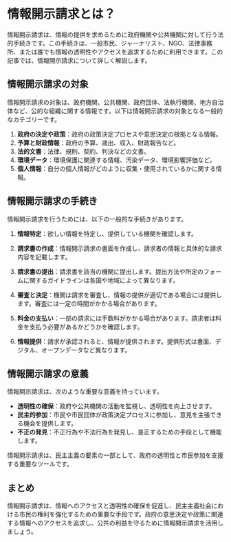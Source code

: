 # 情報開示請求とは？

情報開示請求は、情報の提供を求めるために政府機関や公共機関に対して行う法的手続きです。この手続きは、一般市民、ジャーナリスト、NGO、法律事務所、または誰でも情報の透明性やアクセスを追求するために利用できます。この記事では、情報開示請求について詳しく解説します。

## 情報開示請求の対象

情報開示請求の対象は、政府機関、公共機関、政府団体、法執行機関、地方自治体など、公的な組織に関する情報です。以下は情報開示請求の対象となる一般的なカテゴリーです。

1. **政府の決定や政策**：政府の政策決定プロセスや意思決定の根拠となる情報。
2. **予算と財政情報**：政府の予算、歳出、収入、財政報告など。
3. **法的文書**：法律、規則、契約、判決などの文書。
4. **環境データ**：環境保護に関連する情報、汚染データ、環境影響評価など。
5. **個人情報**：自分の個人情報がどのように収集・使用されているかに関する情報。

## 情報開示請求の手続き

情報開示請求を行うためには、以下の一般的な手続きがあります。

1. **情報特定**：欲しい情報を特定し、提供している機関を確認します。

2. **請求書の作成**：情報開示請求の書面を作成し、請求者の情報と具体的な請求内容を記載します。

3. **請求書の提出**：請求書を該当の機関に提出します。提出方法や所定のフォームに関するガイドラインは各国や地域によって異なります。

4. **審査と決定**：機関は請求を審査し、情報の提供が適切である場合には提供します。審査には一定の時間がかかる場合があります。

5. **料金の支払い**：一部の請求には手数料がかかる場合があります。請求者は料金を支払う必要があるかどうかを確認します。

6. **情報提供**：請求が承認されると、情報が提供されます。提供形式は書面、デジタル、オープンデータなど異なります。

## 情報開示請求の意義

情報開示請求は、次のような重要な意義を持っています。

- **透明性の確保**：政府や公共機関の活動を監視し、透明性を向上させます。
- **民主的参加**：市民や市民団体が政策決定プロセスに参加し、意見を主張できる機会を提供します。
- **不正の発見**：不正行為や不法行為を発見し、是正するための手段として機能します。

情報開示請求は、民主主義の要素の一部として、政府の透明性と市民参加を支援する重要なツールです。

## まとめ

情報開示請求は、情報へのアクセスと透明性の確保を促進し、民主主義社会における市民の権利を強化するための重要な手段です。政府の意思決定や政策に関連する情報へのアクセスを追求し、公共の利益を守るために情報開示請求を活用しましょう。
